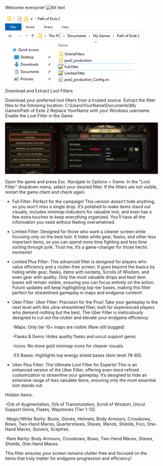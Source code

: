 Welcome everyone!
![Alt text](https://github.com/ment2008/POE2/blob/main/filter.gif?raw=true "Title")



![Alt text](https://github.com/ment2008/POE2/blob/main/folder.png?raw=true "Title")


Download and Extract Loot Filters

Download your preferred loot filters from a trusted source.
Extract the filter files to the following location:
C:\Users\YourName\Documents\My Games\Path of Exile 2
Replace YourName with your Windows username.
Enable the Loot Filter in the Game


![Alt text](https://github.com/ment2008/POE2/blob/main/Options.jpg?raw=true "Title")

Open the game and press Esc.
Navigate to Options > Game.
In the "Loot Filter" dropdown menu, select your desired filter.
If the filters are not visible, restart the game client and check again.




* Full Filter: Perfect for the campaign! This version doesn’t hide anything, so you won’t miss a single drop. It’s polished to make items stand out visually, includes minimap indicators for valuable loot, and even has a few extra touches to keep everything organized. You’ll have all the information you need without feeling overwhelmed.

* Limited Filter: Designed for those who want a cleaner screen while focusing only on the best loot. It hides white gear, flasks, and other less important items, so you can spend more time fighting and less time sorting through junk. Trust me, it’s a game-changer for those hectic moments!

* Limited Plus Filter: This advanced filter is designed for players who value efficiency and a clutter-free screen. It goes beyond the basics by hiding white gear, flasks, items with sockets, Scrolls of Wisdom, and even gear with quality. Only the most valuable drops and best item bases will remain visible, ensuring you can focus entirely on the action. Future updates will keep highlighting top-tier bases, making this filter perfect for streamlined gameplay in maps and endgame content!

* Uber Filter: Uber Filter: Precision for the Pros!
Take your gameplay to the next level with this ultra-streamlined filter, built for experienced players who demand nothing but the best. The Uber Filter is meticulously designed to cut out the clutter and elevate your endgame efficiency:

  -Maps: Only tier 10+ maps are visible (Rare still bugged)
  
  -Flasks & Gems: Hides quality flasks and uncut support gems.
  
  -Icons: No more gold minimap icons for cleaner visuals.
  
  -ES Bases: Highlights top energy shield bases (item level 78-80).
  
* Uber Plus Filter:
The Ultimate Loot Filter for Experts!
This is an enhanced version of the Uber Filter, offering even more refined customization to streamline your gameplay. It’s designed to hide an extensive range of less valuable items, ensuring only the most essential loot stands out.

Hidden Items:

  -Orb of Augmentation, Orb of Transmutation, Scroll of Wisdom, Uncut Support Gems, Flasks, Waystones (Tier 1-12). 
  
  -Magic/White Rarity:  Boots, Gloves, Helmets, Body Armours, Crossbows, Bows, Two-Hand Maces, Quarterstaves, Staves, Wands, Shields, Foci, One-Hand Maces, Quivers, Sceptres.
  
  -Rare Rarity: Body Armours, Crossbows, Bows, Two-Hand Maces, Staves, Shields, One-Hand Maces.

This filter ensures your screen remains clutter-free and focused on the items that truly matter for endgame progression and efficiency!
  
